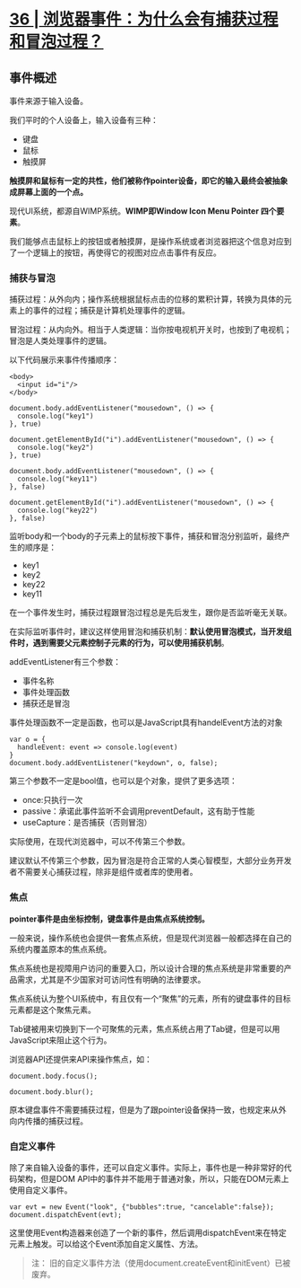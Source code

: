 # [36 | 浏览器事件：为什么会有捕获过程和冒泡过程？](https://time.geekbang.org/column/article/90485?utm_source=time_web&utm_medium=menu)

## 事件概述

事件来源于输入设备。

我们平时的个人设备上，输入设备有三种：
- 键盘
- 鼠标
- 触摸屏

**触摸屏和鼠标有一定的共性，他们被称作pointer设备，即它的输入最终会被抽象成屏幕上面的一个点。**

现代UI系统，都源自WIMP系统。**WIMP即Window Icon Menu Pointer 四个要素**。

我们能够点击鼠标上的按钮或者触摸屏，是操作系统或者浏览器把这个信息对应到了一个逻辑上的按钮，再使得它的视图对应点击事件有反应。

### 捕获与冒泡

捕获过程：从外向内；操作系统根据鼠标点击的位移的累积计算，转换为具体的元素上的事件的过程；捕获是计算机处理事件的逻辑。

冒泡过程：从内向外。相当于人类逻辑：当你按电视机开关时，也按到了电视机；冒泡是人类处理事件的逻辑。

以下代码展示来事件传播顺序：

```
<body>
  <input id="i"/>
</body>
```

```
document.body.addEventListener("mousedown", () => {
  console.log("key1")
}, true)

document.getElementById("i").addEventListener("mousedown", () => {
  console.log("key2")
}, true)

document.body.addEventListener("mousedown", () => {
  console.log("key11")
}, false)

document.getElementById("i").addEventListener("mousedown", () => {
  console.log("key22")
}, false)
```

监听body和一个body的子元素上的鼠标按下事件，捕获和冒泡分别监听，最终产生的顺序是：
- key1
- key2
- key22
- key11

在一个事件发生时，捕获过程跟冒泡过程总是先后发生，跟你是否监听毫无关联。

在实际监听事件时，建议这样使用冒泡和捕获机制：**默认使用冒泡模式，当开发组件时，遇到需要父元素控制子元素的行为，可以使用捕获机制**。

addEventListener有三个参数：
- 事件名称
- 事件处理函数
- 捕获还是冒泡

事件处理函数不一定是函数，也可以是JavaScript具有handelEvent方法的对象

```
var o = {
  handleEvent: event => console.log(event)
}
document.body.addEventListener("keydown", o, false);
```

第三个参数不一定是bool值，也可以是个对象，提供了更多选项：
- once:只执行一次
- passive：承诺此事件监听不会调用preventDefault，这有助于性能
- useCapture：是否捕获（否则冒泡）

实际使用，在现代浏览器中，可以不传第三个参数。

建议默认不传第三个参数，因为冒泡是符合正常的人类心智模型，大部分业务开发者不需要关心捕获过程，除非是组件或者库的使用者。

### 焦点

**pointer事件是由坐标控制，键盘事件是由焦点系统控制。**

一般来说，操作系统也会提供一套焦点系统，但是现代浏览器一般都选择在自己的系统内覆盖原本的焦点系统。

焦点系统也是视障用户访问的重要入口，所以设计合理的焦点系统是非常重要的产品需求，尤其是不少国家对可访问性有明确的法律要求。

焦点系统认为整个UI系统中，有且仅有一个“聚焦”的元素，所有的键盘事件的目标元素都是这个聚焦元素。

Tab键被用来切换到下一个可聚焦的元素，焦点系统占用了Tab键，但是可以用JavaScript来阻止这个行为。

浏览器API还提供来API来操作焦点，如：

```
document.body.focus();

document.body.blur();
```

原本键盘事件不需要捕获过程，但是为了跟pointer设备保持一致，也规定来从外向内传播的捕获过程。

### 自定义事件

除了来自输入设备的事件，还可以自定义事件。实际上，事件也是一种非常好的代码架构，但是DOM API中的事件并不能用于普通对象，所以，只能在DOM元素上使用自定义事件。

```
var evt = new Event("look", {"bubbles":true, "cancelable":false});
document.dispatchEvent(evt);
```

这里使用Event构造器来创造了一个新的事件，然后调用dispatchEvent来在特定元素上触发。可以给这个Event添加自定义属性、方法。

> 注：
> 旧的自定义事件方法（使用document.createEvent和initEvent）已被废弃。





